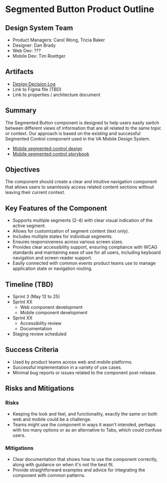 # Segmented Button Product Outline

## Design System Team
- Product Managers: Carol Wong, Tricia Baker
- Designer: Dan Brady
- Web Dev: ???
- Mobile Dev: Tim Roettger 

## Artifacts
- [Design Decision Log](https://github.com/department-of-veterans-affairs/va.gov-team/blob/master/products/design-system-forms-library/products/components/segmented-button/design-decision-log.md) 
- Link to Figma flle (TBD)
- Link to properties / architecture document

## Summary

The Segmented Button component is designed to help users easily switch between different views of information that are all related to the same topic or context. Our approach is based on the existing and successful Segmented Control component used in the VA Mobile Design System.

* [Mobile segmented control design](https://department-of-veterans-affairs.github.io/va-mobile-app/design/Components/Navigation/Secondary/SegmentedControl/)
* [Mobile segmented control storybook](https://design.va.gov/storybook/?path=/docs/va-mobile_segmented-control--docs)

## Objectives

The component should create a clear and intuitive navigation component that allows users to seamlessly access related content sections without leaving their current context.

## Key Features of the Component

- Supports multiple segments (2-4) with clear visual indication of the active segment.
- Allows for customization of segment content (text only).
- Includes multiple states for individual segments.
- Ensures responsiveness across various screen sizes.
- Provides clear accessibility support, ensuring compliance with WCAG standards and maintaining ease of use for all users, including keyboard navigation and screen reader support.
- Easily connected with common events product teams use to manage application state or navigation routing.

## Timeline (TBD)

- Sprint 3 (May 12 to 25)
- Sprint XX 
	- Web component development
	- Mobile component development
- Sprint XX
	- Accessibility review
	- Documentation 
- Staging review scheduled 

## Success Criteria

- Used by product teams across web and mobile platforms.
- Successful implementation in a variety of use cases.
- Minimal bug reports or issues related to the component post-release.

## Risks and Mitigations

### Risks

- Keeping the look and feel, and functionality, exactly the same on both web and mobile could be a challenge.
- Teams might use the component in ways it wasn't intended, perhaps with too many options or as an alternative to Tabs, which could confuse users.

### Mitigations

- Clear documentation that shows how to use the component correctly, along with guidance on when it's not the best fit.
- Provide straightforward examples and advice for integrating the component with common patterns.
